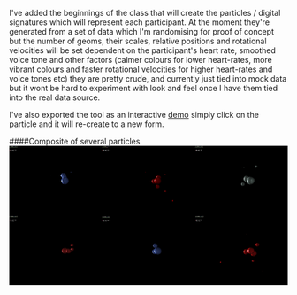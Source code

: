 I've added the beginnings of the class that will create the particles / digital signatures which will represent each participant. At the moment they're generated from a set of data which I'm randomising for proof of concept but the number of geoms, their scales, relative positions and rotational velocities will be set dependent on the participant's heart rate, smoothed voice tone and other factors (calmer colours for lower heart-rates, more vibrant colours and faster rotational velocities for higher heart-rates and voice tones etc) they are pretty crude, and currently just tied into mock data but it wont be hard to experiment with look and feel once I have them tied into the real data source.

I've also exported the tool as an interactive [demo](http://seanduffy.pipeten.co.uk/diffeng/particlegen/index.html) simply click on the particle and it will re-create to a new form.

####Composite of several particles
![Particle Generator](../project_images/particles/particleGenerator_1.jpg?raw=true "Particle Generator")




